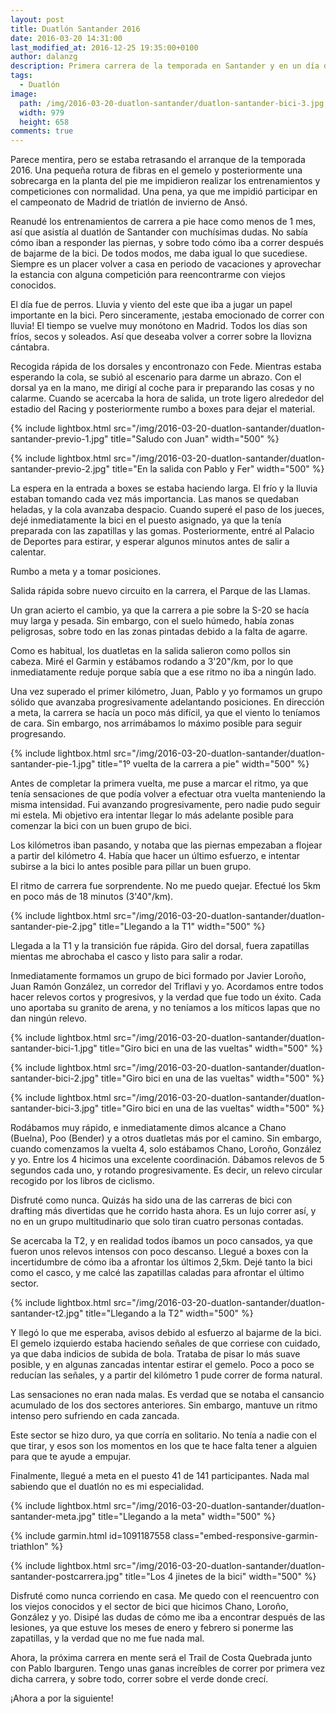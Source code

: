 ```yaml
---
layout: post
title: Duatlón Santander 2016
date: 2016-03-20 14:31:00
last_modified_at: 2016-12-25 19:35:00+0100
author: dalanzg
description: Primera carrera de la temporada en Santander y en un día de perros (frío, viento y lluvia).
tags:
  - Duatlón
image:
  path: /img/2016-03-20-duatlon-santander/duatlon-santander-bici-3.jpg
  width: 979
  height: 658
comments: true
---
```


Parece mentira, pero se estaba retrasando el arranque de la temporada 2016. Una pequeña rotura de fibras en el gemelo y posteriormente una sobrecarga en la planta del pie me impidieron realizar los entrenamientos y competiciones con normalidad. Una pena, ya que me impidió participar en el campeonato de Madrid de triatlón de invierno de Ansó.

Reanudé los entrenamientos de carrera a pie hace como menos de 1 mes, así que asistía al duatlón de Santander con muchísimas dudas. No sabía cómo iban a responder las piernas, y sobre todo cómo iba a correr después de bajarme de la bici. De todos modos, me daba igual lo que sucediese. Siempre es un placer volver a casa en periodo de vacaciones y aprovechar la estancia con alguna competición para reencontrarme con viejos conocidos.

El día fue de perros. Lluvia y viento del este que iba a jugar un papel importante en la bici. Pero sinceramente, ¡estaba emocionado de correr con lluvia! El tiempo se vuelve muy monótono en Madrid. Todos los días son fríos, secos y soleados. Así que deseaba volver a correr sobre la llovizna cántabra.

Recogida rápida de los dorsales y encontronazo con Fede. Mientras estaba esperando la cola, se subió al escenario para darme un abrazo. Con el dorsal ya en la mano, me dirigí al coche para ir preparando las cosas y no calarme. Cuando se acercaba la hora de salida, un trote ligero alrededor del estadio del Racing y posteriormente rumbo a boxes para dejar el material.

{% include lightbox.html src="/img/2016-03-20-duatlon-santander/duatlon-santander-previo-1.jpg" title="Saludo con Juan" width="500" %}

{% include lightbox.html src="/img/2016-03-20-duatlon-santander/duatlon-santander-previo-2.jpg" title="En la salida con Pablo y Fer" width="500" %}

La espera en la entrada a boxes se estaba haciendo larga. El frío y la lluvia estaban tomando cada vez más importancia. Las manos se quedaban heladas, y la cola avanzaba despacio. Cuando superé el paso de los jueces, dejé inmediatamente la bici en el puesto asignado, ya que la tenía preparada con las zapatillas y las gomas. Posteriormente, entré al Palacio de Deportes para estirar, y esperar algunos minutos antes de salir a calentar.

Rumbo a meta y a tomar posiciones.

Salida rápida sobre nuevo circuito en la carrera, el Parque de las Llamas.

Un gran acierto el cambio, ya que la carrera a pie sobre la S-20 se hacía muy larga y pesada. Sin embargo, con el suelo húmedo, había zonas peligrosas, sobre todo en las zonas pintadas debido a la falta de agarre.

Como es habitual, los duatletas en la salida salieron como pollos sin cabeza. Miré el Garmin y estábamos rodando a 3'20"/km, por lo que inmediatamente reduje porque sabía que a ese ritmo no iba a ningún lado.

Una vez superado el primer kilómetro, Juan, Pablo y yo formamos un grupo sólido que avanzaba progresivamente adelantando posiciones. En dirección a meta, la carrera se hacía un poco más difícil, ya que el viento lo teníamos de cara. Sin embargo, nos arrimábamos lo máximo posible para seguir progresando.

{% include lightbox.html src="/img/2016-03-20-duatlon-santander/duatlon-santander-pie-1.jpg" title="1º vuelta de la carrera a pie" width="500" %}

Antes de completar la primera vuelta, me puse a marcar el ritmo, ya que tenía sensaciones de que podía volver a efectuar otra vuelta manteniendo la misma intensidad. Fui avanzando progresivamente, pero nadie pudo seguir mi estela. Mi objetivo era intentar llegar lo más adelante posible para comenzar la bici con un buen grupo de bici.

Los kilómetros iban pasando, y notaba que las piernas empezaban a flojear a partir del kilómetro 4. Había que hacer un último esfuerzo, e intentar subirse a la bici lo antes posible para pillar un buen grupo.

El ritmo de carrera fue sorprendente. No me puedo quejar. Efectué los 5km en poco más de 18 minutos (3'40"/km).

{% include lightbox.html src="/img/2016-03-20-duatlon-santander/duatlon-santander-pie-2.jpg" title="Llegando a la T1" width="500" %}

Llegada a la T1 y la transición fue rápida. Giro del dorsal, fuera zapatillas mientas me abrochaba el casco y listo para salir a rodar.

Inmediatamente formamos un grupo de bici formado por Javier Loroño, Juan Ramón González, un corredor del Triflavi y yo. Acordamos entre todos hacer relevos cortos y progresivos, y la verdad que fue todo un éxito. Cada uno aportaba su granito de arena, y no teníamos a los míticos lapas que no dan ningún relevo.

{% include lightbox.html src="/img/2016-03-20-duatlon-santander/duatlon-santander-bici-1.jpg" title="Giro bici en una de las vueltas" width="500" %}

{% include lightbox.html src="/img/2016-03-20-duatlon-santander/duatlon-santander-bici-2.jpg" title="Giro bici en una de las vueltas" width="500" %}

{% include lightbox.html src="/img/2016-03-20-duatlon-santander/duatlon-santander-bici-3.jpg" title="Giro bici en una de las vueltas" width="500" %}

Rodábamos muy rápido, e inmediatamente dimos alcance a Chano (Buelna), Poo (Bender) y a otros duatletas más por el camino. Sin embargo, cuando comenzamos la vuelta 4, solo estábamos Chano, Loroño, González y yo. Entre los 4 hicimos una excelente coordinación. Dábamos relevos de 5 segundos cada uno, y rotando progresivamente. Es decir, un relevo circular recogido por los libros de ciclismo.

Disfruté como nunca. Quizás ha sido una de las carreras de bici con drafting más divertidas que he corrido hasta ahora. Es un lujo correr así, y no en un grupo multitudinario que solo tiran cuatro personas contadas.

Se acercaba la T2, y en realidad todos íbamos un poco cansados, ya que fueron unos relevos intensos con poco descanso. Llegué a boxes con la incertidumbre de cómo iba a afrontar los últimos 2,5km. Dejé tanto la bici como el casco, y me calcé las zapatillas caladas para afrontar el último sector.

{% include lightbox.html src="/img/2016-03-20-duatlon-santander/duatlon-santander-t2.jpg" title="Llegando a la T2" width="500" %}

Y llegó lo que me esperaba, avisos debido al esfuerzo al bajarme de la bici. El gemelo izquierdo estaba haciendo señales de que corriese con cuidado, ya que daba indicios de subida de bola. Trataba de pisar lo más suave posible, y en algunas zancadas intentar estirar el gemelo. Poco a poco se reducían las señales, y a partir del kilómetro 1 pude correr de forma natural.

Las sensaciones no eran nada malas. Es verdad que se notaba el cansancio acumulado de los dos sectores anteriores. Sin embargo, mantuve un ritmo intenso pero sufriendo en cada zancada.

Este sector se hizo duro, ya que corría en solitario. No tenía a nadie con el que tirar, y esos son los momentos en los que te hace falta tener a alguien para que te ayude a empujar.

Finalmente, llegué a meta en el puesto 41 de 141 participantes. Nada mal sabiendo que el duatlón no es mi especialidad.

{% include lightbox.html src="/img/2016-03-20-duatlon-santander/duatlon-santander-meta.jpg" title="Llegando a la meta" width="500" %}

{% include garmin.html id=1091187558 class="embed-responsive-garmin-triathlon" %}

{% include lightbox.html src="/img/2016-03-20-duatlon-santander/duatlon-santander-postcarrera.jpg" title="Los 4 jinetes de la bici" width="500" %}

Disfruté como nunca corriendo en casa. Me quedo con el reencuentro con los viejos conocidos y el sector de bici que hicimos Chano, Loroño, González y yo. Disipé las dudas de cómo me iba a encontrar después de las lesiones, ya que estuve los meses de enero y febrero si ponerme las zapatillas, y la verdad que no me fue nada mal.

Ahora, la próxima carrera en mente será el Trail de Costa Quebrada junto con Pablo Ibarguren. Tengo unas ganas increíbles de correr por primera vez dicha carrera, y sobre todo, correr sobre el verde donde crecí.

¡Ahora a por la siguiente!
